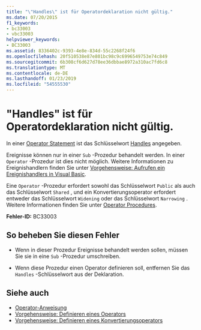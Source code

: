 ```yaml
---
title: "\"Handles\" ist für Operatordeklaration nicht gültig."
ms.date: 07/20/2015
f1_keywords:
- bc33003
- vbc33003
helpviewer_keywords:
- BC33003
ms.assetid: 8336402c-9393-4e8e-834d-55c2268f24f6
ms.openlocfilehash: 20f510538e87e801bc98c9c6996549753e74c849
ms.sourcegitcommit: 6b308cf6d627d78ee36dbbae8972a310ac7fd6c8
ms.translationtype: MT
ms.contentlocale: de-DE
ms.lasthandoff: 01/23/2019
ms.locfileid: "54555530"
---
```

# <a name="handles-is-not-valid-on-operator-declaration"></a>"Handles" ist für Operatordeklaration nicht gültig.
In einer [Operator Statement](../../visual-basic/language-reference/statements/operator-statement.md) ist das Schlüsselwort [Handles](../../visual-basic/language-reference/statements/handles-clause.md) angegeben.  
  
 Ereignisse können nur in einer `Sub` -Prozedur behandelt werden. In einer `Operator` -Prozedur ist dies nicht möglich. Weitere Informationen zu Ereignishandlern finden Sie unter [Vorgehensweise: Aufrufen ein Ereignishandlers in Visual Basic](../../visual-basic/programming-guide/language-features/procedures/how-to-call-an-event-handler.md).  
  
 Eine `Operator` -Prozedur erfordert sowohl das Schlüsselwort `Public` als auch das Schlüsselwort `Shared` , und ein Konvertierungsoperator erfordert entweder das Schlüsselwort `Widening` oder das Schlüsselwort `Narrowing` . Weitere Informationen finden Sie unter [Operator Procedures](../../visual-basic/programming-guide/language-features/procedures/operator-procedures.md).  
  
 **Fehler-ID:** BC33003  
  
## <a name="to-correct-this-error"></a>So beheben Sie diesen Fehler  
  
-   Wenn in dieser Prozedur Ereignisse behandelt werden sollen, müssen Sie sie in eine `Sub` -Prozedur umschreiben.  
  
-   Wenn diese Prozedur einen Operator definieren soll, entfernen Sie das `Handles` -Schlüsselwort aus der Deklaration.  
  
## <a name="see-also"></a>Siehe auch
- [Operator-Anweisung](../../visual-basic/language-reference/statements/operator-statement.md)
- [Vorgehensweise: Definieren eines Operators](../../visual-basic/programming-guide/language-features/procedures/how-to-define-an-operator.md)
- [Vorgehensweise: Definieren eines Konvertierungsoperators](../../visual-basic/programming-guide/language-features/procedures/how-to-define-a-conversion-operator.md)

